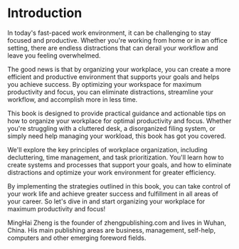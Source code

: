 # Introduction

In today's fast-paced work environment, it can be challenging to stay focused and productive. Whether you're working from home or in an office setting, there are endless distractions that can derail your workflow and leave you feeling overwhelmed.

The good news is that by organizing your workplace, you can create a more efficient and productive environment that supports your goals and helps you achieve success. By optimizing your workspace for maximum productivity and focus, you can eliminate distractions, streamline your workflow, and accomplish more in less time.

This book is designed to provide practical guidance and actionable tips on how to organize your workplace for optimal productivity and focus. Whether you're struggling with a cluttered desk, a disorganized filing system, or simply need help managing your workload, this book has got you covered.

We'll explore the key principles of workplace organization, including decluttering, time management, and task prioritization. You'll learn how to create systems and processes that support your goals, and how to eliminate distractions and optimize your work environment for greater efficiency.

By implementing the strategies outlined in this book, you can take control of your work life and achieve greater success and fulfillment in all areas of your career. So let's dive in and start organizing your workplace for maximum productivity and focus!

MingHai Zheng is the founder of zhengpublishing.com and lives in Wuhan, China. His main publishing areas are business, management, self-help, computers and other emerging foreword fields.

